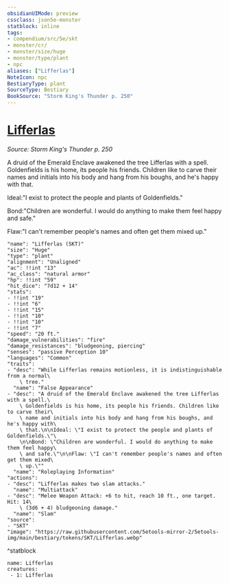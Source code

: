 ```yaml
---
obsidianUIMode: preview
cssclass: json5e-monster
statblock: inline
tags:
- compendium/src/5e/skt
- monster/cr/
- monster/size/huge
- monster/type/plant
- npc
aliases: ["Lifferlas"]
NoteIcon: npc
BestiaryType: plant
SourceType: Bestiary
BookSource: "Storm King's Thunder p. 250"
---
```

# [Lifferlas](2-Mechanics/CLI/bestiary/npc/lifferlas-skt.md)
*Source: Storm King's Thunder p. 250*  

A druid of the Emerald Enclave awakened the tree Lifferlas with a spell. Goldenfields is his home, its people his friends. Children like to carve their names and initials into his body and hang from his boughs, and he's happy with that.

Ideal:"I exist to protect the people and plants of Goldenfields."

Bond:"Children are wonderful. I would do anything to make them feel happy and safe."

Flaw:"I can't remember people's names and often get them mixed up."

```statblock
"name": "Lifferlas (SKT)"
"size": "Huge"
"type": "plant"
"alignment": "Unaligned"
"ac": !!int "13"
"ac_class": "natural armor"
"hp": !!int "59"
"hit_dice": "7d12 + 14"
"stats":
- !!int "19"
- !!int "6"
- !!int "15"
- !!int "10"
- !!int "10"
- !!int "7"
"speed": "20 ft."
"damage_vulnerabilities": "fire"
"damage_resistances": "bludgeoning, piercing"
"senses": "passive Perception 10"
"languages": "Common"
"traits":
- "desc": "While Lifferlas remains motionless, it is indistinguishable from a normal\
    \ tree."
  "name": "False Appearance"
- "desc": "A druid of the Emerald Enclave awakened the tree Lifferlas with a spell.\
    \ Goldenfields is his home, its people his friends. Children like to carve their\
    \ name and initials into his body and hang from his boughs, and he's happy with\
    \ that.\n\nIdeal: \"I exist to protect the people and plants of Goldenfields.\"\
    \n\nBond: \"Children are wonderful. I would do anything to make them feel happy\
    \ and safe.\"\n\nFlaw: \"I can't remember people's names and often get them mixed\
    \ up.\""
  "name": "Roleplaying Information"
"actions":
- "desc": "Lifferlas makes two slam attacks."
  "name": "Multiattack"
- "desc": "Melee Weapon Attack: +6 to hit, reach 10 ft., one target. Hit: 14\
    \ (3d6 + 4) bludgeoning damage."
  "name": "Slam"
"source":
- "SKT"
"image": "https://raw.githubusercontent.com/5etools-mirror-2/5etools-img/main/bestiary/tokens/SKT/Lifferlas.webp"
```
^statblock

```encounter-table
name: Lifferlas
creatures:
 - 1: Lifferlas
```